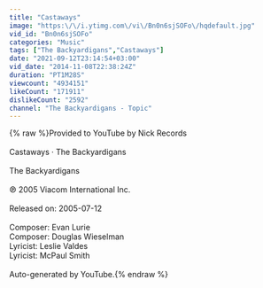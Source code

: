 ```yaml
---
title: "Castaways"
image: "https:\/\/i.ytimg.com\/vi\/Bn0n6sjSOFo\/hqdefault.jpg"
vid_id: "Bn0n6sjSOFo"
categories: "Music"
tags: ["The Backyardigans","Castaways"]
date: "2021-09-12T23:14:54+03:00"
vid_date: "2014-11-08T22:38:24Z"
duration: "PT1M28S"
viewcount: "4934151"
likeCount: "171911"
dislikeCount: "2592"
channel: "The Backyardigans - Topic"
---
```

{% raw %}Provided to YouTube by Nick Records<br /><br />Castaways · The Backyardigans<br /><br />The Backyardigans<br /><br />℗ 2005 Viacom International Inc.<br /><br />Released on: 2005-07-12<br /><br />Composer: Evan Lurie<br />Composer: Douglas Wieselman<br />Lyricist: Leslie Valdes<br />Lyricist: McPaul Smith<br /><br />Auto-generated by YouTube.{% endraw %}
